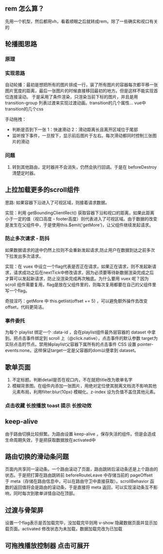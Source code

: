 ## rem 怎么算？
先用一个机型，然后都用vh，看着顺眼之后就转成rem。除了一些确实和视口有关的

## 轮播图思路
### 原理


### 实现思路
自动轮播：最初是想把所有的图片排成一行，装了所有图片的容器每次都平移一张图片宽度的距离，最后一张图片的时候直接移回最初的地方。但是这样不能实现首位连接滚动。
于是采用了条件渲染，只渲染当前下标的图片，并且是用 transition-group 列表过渡来实现过渡动画。transition的几个属性... vue中transition的几个css

手动拖拽：
 - 判断是否到下一张 1：快速滑动 2：滑动距离长且离开区域位于尾部
 - 监听按下事件，一旦按下，显示前后图片于左右。每次滑动都同时控制三张图片的滑动

### 问题
1. 转到其他路由，定时器并不会消失，仍然会执行回调。于是在 beforeDestroy 清楚定时器。

## 上拉加载更多的scroll组件
思路: 如果容器下沿进入了可视区域，则接着请求数据。

实现：利用 getBoundingClientRect() 获取容器下沿和视口的距离，如果此距离小于一定的值（视口高度 - footer高度）则代表进入了可视区域。由于数据的改变是发生在父组件中，于是使用this.$emit('getMore')，让父组件继续发起请求。
### 防止多次请求 - 防抖
如果数据请求的途中仍然上拉则不会重新发起请求,防止用户在数据到达之前多次下拉发出多次请求。

实现：在 vuex 中设立一个flag代表是否正在请求，如果正在请求，则不发起新请求，请求成功之后在nextTick中修改请求，因为必须要等待新数据渲染完成之后才算可以发起新请求，防止没渲染完成再次触底。为什么要用 vuex 呢？因为scroll 组件需要复用，flag是放在父组件里的，则每次复用都要在自己的父组件里写一个flag。

奇技淫巧：getMore 中 this.getlist(offset += 5) ，可以避免额外操作去改变 offset，代码更简洁。

### 事件委托
为每个 playlist 绑定一个 :data-id ，会在playlist组件最外层容器的 dataset 中拿到。把点击事件绑定到 scroll 上（@click.native），点击事件的默认参数 target为实际点击的节点。禁用掉playlist父容器下属所有的点击事件 CSS 设置 pointer-events:none。这样保证target一定是父容器的dom以便拿到 dataset。

## 歌单页面

1. 不定标题。判断detail是否在视口内，不在就把title改为歌单名字
2. 模糊背景图。在组件内添加一张图片，用绝对定位使其脱离文档流不影响其他元素布局，利用filter:blur(10px) 模糊化。z-index 设为负值不盖住其他元素。

### 点击收藏 长按播放 toast 提示  长按动效

## keep-alive
由于路由切换比较频繁。为路由设置 keep-alive ，保存失活的组件。但是会造成生命周期失效，于是把获取数据放在activated中

## 路由切换的滑动条问题
页面内共享同一滚动条。一个路由滚动了页面，路由跳转后滚动条还是上个路由的状态。于是把打算在路由跳转前 beforeRouteLeave 中存储当前的 pageOffset 于 meta（存储在路由信息中，可以在路由守卫中直接获取）。scrollBehavior 函数的返回值将会是路由的滚动条，于是直接将 meta 返回，可以实现滚动条互不影响，同时每次到歌单详情自动在顶部。

## 过渡与骨架屏
设置一个flag表示是否加载完毕，没加载完毕则用 v-show 隐藏数据页面并显示加载页面。activated 修改状态为未加载，数据加载完改为已加载

## 可拖拽播放控制器 点击可展开